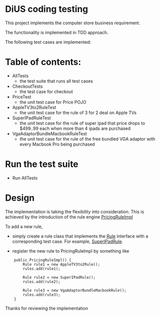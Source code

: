 # DiUS coding testing

This project implements the computer store business requirement.

The functionality is implemented in TDD approach.

The following test cases are implemented:

# Table of contents:

- AllTests
	- the test suite that runs all test cases
- CheckoutTests
	- the test case for checkout
- PriceTest
	- the unit test case for Price POJO
- AppleTV3to2RuleTest
	- the unit test case for the rule of 3 for 2 deal on Apple TVs
- SuperIPadRuleTest
	- the unit test case for the rule of super ipad that price drops to $499..99 each when more than 4 ipads are purchased
- VgaAdaptorBundleMacbookRuleTest
	- the unit test case for the rule of the free bundled VGA adaptor with every Macbook Pro being purchased
		
		

# Run the test suite
- Run AllTests


# Design
The implementation is taking the flexibility into consideration. This is achieved by the introduction of the rule engine [PricingRuleImpl](https://github.com/wupingzj/dius/blob/master/src/main/java/au/com/dius/shopping/ruleengine/PricingRuleImpl.java)

To add a new rule, 
- simply create a rule class that implements the [Rule](https://github.com/wupingzj/dius/blob/master/src/main/java/au/com/dius/shopping/ruleengine/rule/Rule.java) interface with a corresponding test case.
For example,  [SuperIPadRule](https://github.com/wupingzj/dius/blob/master/src/main/java/au/com/dius/shopping/ruleengine/rule/SuperIPadRule.java). 

- register the new rule to PricingRuleImpl by something like
```
	public PricingRuleImpl() {
		Rule rule1 = new AppleTV3to2Rule();
		rules.add(rule1);

		Rule rule2 = new SuperIPadRule();
		rules.add(rule2);

		Rule rule3 = new VgaAdaptorBundleMacbookRule();
		rules.add(rule3);
	}
```


Thanks for reviewing the implementation
